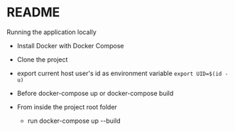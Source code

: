 # README
Running the application locally

* Install Docker with Docker Compose

* Clone the project

* export current host user's id as environment variable
  `export UID=$(id -u)`

* Before docker-compose up or docker-compose build

* From inside the project root folder
  * run docker-compose up --build
